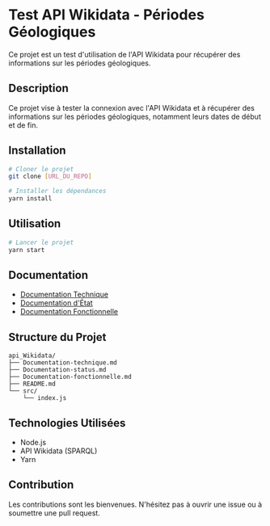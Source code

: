 # Test API Wikidata - Périodes Géologiques

Ce projet est un test d'utilisation de l'API Wikidata pour récupérer des informations sur les périodes géologiques.

## Description
Ce projet vise à tester la connexion avec l'API Wikidata et à récupérer des informations sur les périodes géologiques, notamment leurs dates de début et de fin.

## Installation

```bash
# Cloner le projet
git clone [URL_DU_REPO]

# Installer les dépendances
yarn install
```

## Utilisation

```bash
# Lancer le projet
yarn start
```

## Documentation
- [Documentation Technique](Documentation-technique.md)
- [Documentation d'État](Documentation-status.md)
- [Documentation Fonctionnelle](Documentation-fonctionnelle.md)

## Structure du Projet
```
api_Wikidata/
├── Documentation-technique.md
├── Documentation-status.md
├── Documentation-fonctionnelle.md
├── README.md
└── src/
    └── index.js
```

## Technologies Utilisées
- Node.js
- API Wikidata (SPARQL)
- Yarn

## Contribution
Les contributions sont les bienvenues. N'hésitez pas à ouvrir une issue ou à soumettre une pull request. 